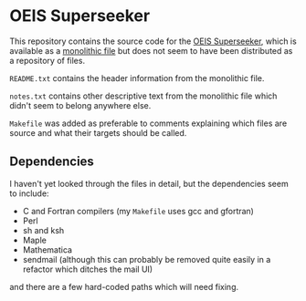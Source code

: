 # OEIS Superseeker

This repository contains the source code for the [OEIS Superseeker](https://oeis.org/ol.html), which is available as a
[monolithic file](https://oeis.org/ol_source.txt) but does not seem to have been distributed as a repository of files.

`README.txt` contains the header information from the monolithic file.

`notes.txt` contains other descriptive text from the monolithic file which didn't seem to belong anywhere else.

`Makefile` was added as preferable to comments explaining which files are source and what their targets should be called.

## Dependencies

I haven't yet looked through the files in detail, but the dependencies seem to include:

* C and Fortran compilers (my `Makefile` uses gcc and gfortran)
* Perl
* sh and ksh
* Maple
* Mathematica
* sendmail (although this can probably be removed quite easily in a refactor which ditches the mail UI)

and there are a few hard-coded paths which will need fixing.
